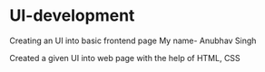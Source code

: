 # UI-development
Creating an UI into basic frontend page
My name- Anubhav Singh

Created a given UI into web page with the help of HTML, CSS
